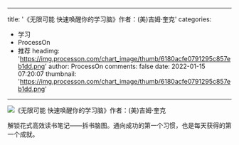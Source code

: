 
---
title: '《无限可能 快速唤醒你的学习脑》作者：(美)吉姆·奎克'
categories: 
 - 学习
 - ProcessOn
 - 推荐
headimg: 'https://img.processon.com/chart_image/thumb/6180acfe0791295c857eb1dd.png'
author: ProcessOn
comments: false
date: 2022-01-15 07:20:07
thumbnail: 'https://img.processon.com/chart_image/thumb/6180acfe0791295c857eb1dd.png'
---

<div>   
<img class="thumb" alt="《无限可能 快速唤醒你的学习脑》作者：(美)吉姆·奎克" src="https://img.processon.com/chart_image/thumb/6180acfe0791295c857eb1dd.png" referrerpolicy="no-referrer">
<p>解锁花式高效读书笔记——拆书脑图。通向成功的第一个习惯，也是每天获得的第一个成就。</p>  
</div>
            